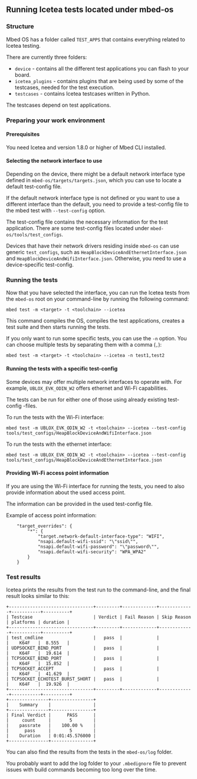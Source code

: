 ## Running Icetea tests located under mbed-os

### Structure

Mbed OS has a folder called `TEST_APPS` that contains everything related to Icetea testing.

There are currently three folders:

- `device` - contains all the different test applications you can flash to your board.
- `icetea_plugins` - contains plugins that are being used by some of the testcases, needed for the test execution.
- `testcases` - contains Icetea testcases written in Python.

The testcases depend on test applications.

### Preparing your work environment

#### Prerequisites

You need Icetea and version 1.8.0 or higher of Mbed CLI installed.

#### Selecting the network interface to use

Depending on the device, there might be a default network interface type defined in `mbed-os/targets/targets.json`, which you can use to locate a default test-config file.

If the default network interface type is not defined or you want to use a different interface than the default, you need to provide a test-config file to the mbed test with `--test-config` option.

The test-config file contains the necessary information for the test application. There are some test-config files located under `mbed-os/tools/test_configs`.

Devices that have their network drivers residing inside `mbed-os` can use generic `test_configs`, such as `HeapBlockDeviceAndEthernetInterface.json` and `HeapBlockDeviceAndWifiInterface.json`. Otherwise, you need to use a device-specific test-config.

### Running the tests

Now that you have selected the interface, you can run the Icetea tests from the `mbed-os` root on your command-line by running the following command:

`mbed test -m <target> -t <toolchain> --icetea`

This command compiles the OS, compiles the test applications, creates a test suite and then starts running the tests.

If you only want to run some specific tests, you can use the `-n` option. You can choose multiple tests by separating them with a comma (`,`):

`mbed test -m <target> -t <toolchain> --icetea -n test1,test2`

#### Running the tests with a specific test-config

Some devices may offer multiple network interfaces to operate with. For example, `UBLOX_EVK_ODIN_W2` offers ethernet and Wi-Fi capabilities.

The tests can be run for either one of those using already existing test-config -files.

To run the tests with the Wi-Fi interface:

`mbed test -m UBLOX_EVK_ODIN_W2 -t <toolchain> --icetea --test-config tools/test_configs/HeapBlockDeviceAndWifiInterface.json`

To run the tests with the ethernet interface:

`mbed test -m UBLOX_EVK_ODIN_W2 -t <toolchain> --icetea --test-config tools/test_configs/HeapBlockDeviceAndEthernetInterface.json`

#### Providing Wi-Fi access point information

If you are using the Wi-Fi interface for running the tests, you need to also provide information about the used access point.

The information can be provided in the used test-config file.

Example of access point information:

```
    "target_overrides": {
        "*": {
            "target.network-default-interface-type": "WIFI",
            "nsapi.default-wifi-ssid": "\"ssid\"",
            "nsapi.default-wifi-password": "\"password\"",
            "nsapi.default-wifi-security": "WPA_WPA2"
        }
    }
```

### Test results

Icetea prints the results from the test run to the command-line, and the final result looks similar to this:

```
+--------------------------------+---------+-------------+-------------+-----------+----------+
| Testcase                       | Verdict | Fail Reason | Skip Reason | platforms | duration |
+--------------------------------+---------+-------------+-------------+-----------+----------+
| test_cmdline                   |   pass  |             |             |    K64F   |  8.555   |
| UDPSOCKET_BIND_PORT            |   pass  |             |             |    K64F   |  19.614  |
| TCPSOCKET_BIND_PORT            |   pass  |             |             |    K64F   |  15.852  |
| TCPSOCKET_ACCEPT               |   pass  |             |             |    K64F   |  41.629  |
| TCPSOCKET_ECHOTEST_BURST_SHORT |   pass  |             |             |    K64F   |  19.926  |
+--------------------------------+---------+-------------+-------------+-----------+----------+
+---------------+----------------+
|    Summary    |                |
+---------------+----------------+
| Final Verdict |      PASS      |
|     count     |       5        |
|    passrate   |    100.00 %    |
|      pass     |       5        |
|    Duration   | 0:01:45.576000 |
+---------------+----------------+
```

You can also find the results from the tests in the `mbed-os/log` folder.

You probably want to add the log folder to your `.mbedignore` file to prevent issues with build commands becoming too long over the time.
